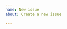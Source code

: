 ```yaml
---
name: New issue
about: Create a new issue

---
```


<!-- ⚠️ This is an open-source repository. Do not share sensitive information. -->
